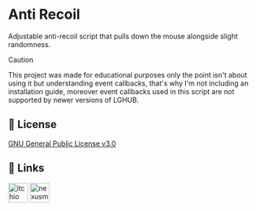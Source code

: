 # Anti Recoil

Adjustable anti-recoil script that pulls down the mouse alongside slight randomness.

> [!CAUTION]
>  This project was made for educational purposes only the point isn't about using it but understanding event callbacks, that's why I'm not including an installation guide, moreover event callbacks used in this script are not supported by newer versions of LGHUB.

## 📄 License

[GNU General Public License v3.0](https://choosealicense.com/licenses/gpl-3.0/)

## 🔗 Links

<a href="https://noxtgm.itch.io" target="_blank" rel="noreferrer"><img src="https://i.imgur.com/d9pIWxO.png" alt="itchio page" width="40" height="40"/></a> <a href="https://next.nexusmods.com/profile/noxtgm" target="_blank" rel="noreferrer"><img src="https://i.imgur.com/la4rbPq.png" alt="nexusmods page" width="40" height="40"/></a>
